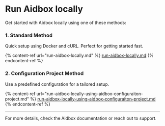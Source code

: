 # Run Aidbox locally

Get started with Aidbox locally using one of these methods:

### 1. Standard Method

Quick setup using Docker and cURL. Perfect for getting started fast.

{% content-ref url="run-aidbox-locally.md" %}
[run-aidbox-locally.md](run-aidbox-locally.md)
{% endcontent-ref %}

### 2. Configuration Project Method

Use a predefined configuration for a tailored setup.

{% content-ref url="run-aidbox-locally-using-aidbox-configuraiton-project.md" %}
[run-aidbox-locally-using-aidbox-configuraiton-project.md](run-aidbox-locally-using-aidbox-configuraiton-project.md)
{% endcontent-ref %}

***

For more details, check the Aidbox documentation or reach out to support.
